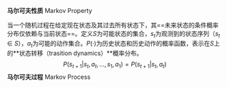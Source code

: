 **马尔可夫性质**	Markov Property 

当一个随机过程在给定现在状态及其过去所有状态下，其==未来状态的条件概率分布仅依赖与当前状态==。定义$S$为可能状态的集合，$s_t$为观测到的状态序列（$s_t\in S$），$a_t$为可能的动作集合。$P(·)$为历史状态和历史动作的概率函数，表示在$S$上的**状态转移（trasition dynamics）**概率分布。
$$
P(s_{t+1}|s_t,a_t,\dots,s_1,a_1)=P(s_{t+1}|s_t,a_t)
$$
**马尔可夫过程**	Markov Process

